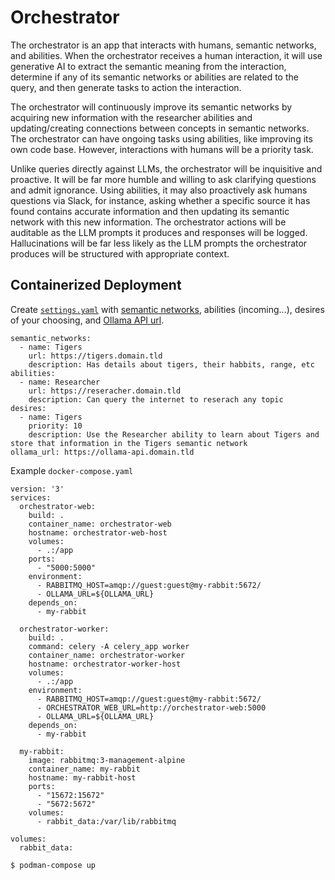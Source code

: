 # Orchestrator

The orchestrator is an app that interacts with humans, semantic networks, and abilities. When the orchestrator receives a human interaction, it will use generative AI to extract the semantic meaning from the interaction, determine if any of its semantic networks or abilities are related to the query, and then generate tasks to action the interaction.

The orchestrator will continuously improve its semantic networks by acquiring new information with the researcher abilities and updating/creating connections between concepts in semantic networks. The orchestrator can have ongoing tasks using abilities, like improving its own code base. However, interactions with humans will be a priority task.

Unlike queries directly against LLMs, the orchestrator will be inquisitive and proactive. It will be far more humble and willing to ask clarifying questions and admit ignorance. Using abilities, it may also proactively ask humans questions via Slack, for instance, asking whether a specific source it has found contains accurate information and then updating its semantic network with this new information. The orchestrator actions will be auditable as the LLM prompts it produces and responses will be logged. Hallucinations will be far less likely as the LLM prompts the orchestrator produces will be structured with appropriate context.

## Containerized Deployment

Create [`settings.yaml`](https://github.com/Shopify/reasonableai/blob/main/orchestrator/settings.yaml.example) with [semantic networks](https://github.com/Shopify/reasonableai/tree/main/semantic_network), abilities (incoming...), desires of your choosing, and [Ollama API url](https://ollama.ai/).

```
semantic_networks:
  - name: Tigers
    url: https://tigers.domain.tld
    description: Has details about tigers, their habbits, range, etc
abilities:
  - name: Researcher
    url: https://reseracher.domain.tld
    description: Can query the internet to reserach any topic
desires:
  - name: Tigers
    priority: 10
    description: Use the Researcher ability to learn about Tigers and store that information in the Tigers semantic network
ollama_url: https://ollama-api.domain.tld
```

Example `docker-compose.yaml`

```
version: '3'
services:
  orchestrator-web:
    build: .
    container_name: orchestrator-web
    hostname: orchestrator-web-host
    volumes:
      - .:/app
    ports:
      - "5000:5000"
    environment:
      - RABBITMQ_HOST=amqp://guest:guest@my-rabbit:5672/
      - OLLAMA_URL=${OLLAMA_URL}
    depends_on:
      - my-rabbit

  orchestrator-worker:
    build: .
    command: celery -A celery_app worker
    container_name: orchestrator-worker
    hostname: orchestrator-worker-host
    volumes:
      - .:/app
    environment:
      - RABBITMQ_HOST=amqp://guest:guest@my-rabbit:5672/
      - ORCHESTRATOR_WEB_URL=http://orchestrator-web:5000
      - OLLAMA_URL=${OLLAMA_URL}
    depends_on:
      - my-rabbit

  my-rabbit:
    image: rabbitmq:3-management-alpine
    container_name: my-rabbit
    hostname: my-rabbit-host
    ports:
      - "15672:15672"
      - "5672:5672"
    volumes:
      - rabbit_data:/var/lib/rabbitmq

volumes:
  rabbit_data:
```

```bash
$ podman-compose up
```
